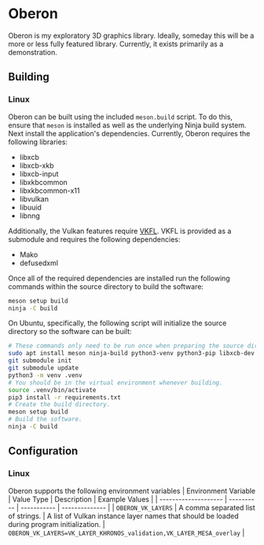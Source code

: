 # Oberon

Oberon is my exploratory 3D graphics library. Ideally, someday this will be a more or less fully featured library.
Currently, it exists primarily as a demonstration.

## Building

### Linux

Oberon can be built using the included `meson.build` script. To do this, ensure that `meson` is installed as well as
the underlying Ninja build system. Next install the application's dependencies. Currently, Oberon requires the
following libraries:
- libxcb
- libxcb-xkb
- libxcb-input
- libxkbcommon
- libxkbcommon-x11
- libvulkan
- libuuid
- libnng

Additionally, the Vulkan features require [VKFL](https://github.com/gn0mesort/vkfl). VKFL is provided as a submodule
and requires the following dependencies:
- Mako
- defusedxml

Once all of the required dependencies are installed run the following commands within the source directory to build
the software:
```sh
meson setup build
ninja -C build
```

On Ubuntu, specifically, the following script will initialize the source directory so the software can be built:
```sh
# These commands only need to be run once when preparing the source directory.
sudo apt install meson ninja-build python3-venv python3-pip libxcb-dev libxcb-input-dev libxkbcommon-dev libxkbcommon-x11-dev libvulkan-dev
git submodule init
git submodule update
python3 -m venv .venv
# You should be in the virtual environment whenever building.
source .venv/bin/activate
pip3 install -r requirements.txt
# Create the build directory.
meson setup build
# Build the software.
ninja -C build
```

## Configuration

### Linux

Oberon supports the following environment variables
| Environment Variable | Value Type | Description | Example Values |
| -------------------- | ---------- | ----------- | -------------- |
| `OBERON_VK_LAYERS` | A comma separated list of strings. | A list of Vulkan instance layer names that should be loaded during program initialization. | `OBERON_VK_LAYERS=VK_LAYER_KHRONOS_validation,VK_LAYER_MESA_overlay` |
